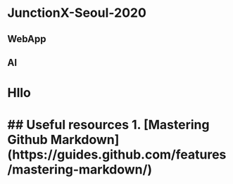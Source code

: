 # JunctionX-Seoul-2020

## WebApp

## AI
<h1>Hllo<h1>
## Useful resources
1. [Mastering Github Markdown](https://guides.github.com/features/mastering-markdown/)
